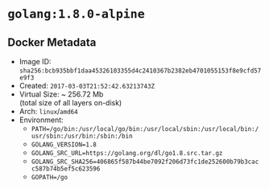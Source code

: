 # `golang:1.8.0-alpine`

## Docker Metadata

- Image ID: `sha256:bcb935bbf1daa45326103355d4c2410367b2382eb4701055153f8e9cfd57e9f3`
- Created: `2017-03-03T21:52:42.63213743Z`
- Virtual Size: ~ 256.72 Mb  
  (total size of all layers on-disk)
- Arch: `linux`/`amd64`
- Environment:
  - `PATH=/go/bin:/usr/local/go/bin:/usr/local/sbin:/usr/local/bin:/usr/sbin:/usr/bin:/sbin:/bin`
  - `GOLANG_VERSION=1.8`
  - `GOLANG_SRC_URL=https://golang.org/dl/go1.8.src.tar.gz`
  - `GOLANG_SRC_SHA256=406865f587b44be7092f206d73fc1de252600b79b3cacc587b74b5ef5c623596`
  - `GOPATH=/go`
